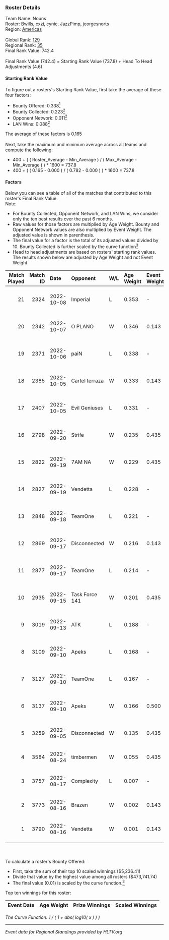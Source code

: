 ### Roster Details<br />
Team Name: Nouns<br />
Roster: Bwills, cxzi, cynic, JazzPimp, jeorgesnorts<br />
Region: [Americas]( ../standings_americas.md)<br />
<br />
Global Rank: [129](../standings_global.md)<br />
Regional Rank: [35]( ../standings_americas.md)<br />
Final Rank Value:  742.4<br />
<br />
Final Rank Value (742.4) = Starting Rank Value (737.8) + Head To Head Adjustments (4.6)<br />

#### Starting Rank Value<br />
To figure out a rosters's Starting Rank Value, first take the average of these four factors:<br />
- Bounty Offered: 0.338[<sup>1</sup>](#table2)
- Bounty Collected: 0.223[<sup>2</sup>](#table1)
- Opponent Network: 0.011[<sup>2</sup>](#table1)
- LAN Wins: 0.088[<sup>2</sup>](#table1)

The average of these factors is 0.165<br />
<br />
Next, take the maximum and minimum average across all teams and compute the following:<br />
- 400 + ( ( Roster_Average - Min_Average ) / ( Max_Average - Min_Average ) ) * 1600 = 737.8
- 400 + ( ( 0.165 - 0.000 ) / ( 0.782 - 0.000 ) ) * 1600 = 737.8


#### Factors<br />
Below you can see a table of all of the matches that contributed to this roster's Final Rank Value.<br />
Note:<br />

- For Bounty Collected, Opponent Network, and LAN Wins, we consider only the ten best results over the past 6 months.
- Raw values for those factors are multiplied by Age Weight. Bounty and Opponent Network values are also multiplied by Event Weight. The adjusted value is shown in parenthesis.
- The final value for a factor is the total of its adjusted values divided by 10. Bounty Collected is further scaled by the curve function[<sup>3</sup>](#curveFunction)
- Head to head adjustments are based on rosters' starting rank values. The results shown below are adjusted by Age Weight and not Event Weight
<span id="table1"></span><br />


| Match Played | Match ID | Date       | Opponent       | W/L | Age Weight | Event Weight | Bounty Collected | Opponent Network | LAN Wins  | H2H Adj. | Roster                                      |
| -: | -: | :- | :- | :- | :- | :- | :- | :- | :- | -: | :- |
|           21 |     2324 | 2022-10-08 | Imperial       | L   | 0.353      | -            | -                | -                | -         |    -3.54 | Bwills, cxzi, cynic, JazzPimp, jeorgesnorts |
|           20 |     2342 | 2022-10-07 | O PLANO        | W   | 0.346      | 0.143        | 0.000 (0.000)    | 0.054 (0.003)    | 1 (0.346) |     2.85 | Bwills, cxzi, cynic, JazzPimp, jeorgesnorts |
|           19 |     2371 | 2022-10-06 | paiN           | L   | 0.338      | -            | -                | -                | -         |    -1.39 | Bwills, cxzi, cynic, JazzPimp, jeorgesnorts |
|           18 |     2385 | 2022-10-05 | Cartel terraza | W   | 0.333      | 0.143        | 0.002 (0.000)    | 0.113 (0.005)    | 1 (0.333) |     4.08 | Bwills, cxzi, cynic, JazzPimp, jeorgesnorts |
|           17 |     2407 | 2022-10-05 | Evil Geniuses  | L   | 0.331      | -            | -                | -                | -         |    -1.51 | Bwills, cxzi, cynic, JazzPimp, jeorgesnorts |
|           16 |     2798 | 2022-09-20 | Strife         | W   | 0.235      | 0.435        | 0.001 (0.000)    | 0.052 (0.005)    | 0 (0.000) |     2.64 | Bwills, cxzi, cynic, JazzPimp, jeorgesnorts |
|           15 |     2822 | 2022-09-19 | 7AM NA         | W   | 0.229      | 0.435        | 0.000 (0.000)    | 0.107 (0.011)    | 0 (0.000) |     2.00 | Bwills, cxzi, cynic, JazzPimp, jeorgesnorts |
|           14 |     2827 | 2022-09-19 | Vendetta       | L   | 0.228      | -            | -                | -                | -         |    -3.95 | Bwills, cxzi, cynic, JazzPimp, jeorgesnorts |
|           13 |     2848 | 2022-09-18 | TeamOne        | L   | 0.221      | -            | -                | -                | -         |    -2.08 | Bwills, cxzi, cynic, JazzPimp, jeorgesnorts |
|           12 |     2869 | 2022-09-17 | Disconnected   | W   | 0.216      | 0.143        | 0.008 (0.000)    | 0.225 (0.007)    | 0 (0.000) |     3.34 | Bwills, cxzi, cynic, JazzPimp, jeorgesnorts |
|           11 |     2877 | 2022-09-17 | TeamOne        | L   | 0.214      | -            | -                | -                | -         |    -2.00 | Bwills, cxzi, cynic, JazzPimp, jeorgesnorts |
|           10 |     2935 | 2022-09-15 | Task Force 141 | W   | 0.201      | 0.435        | -                | 0.030 (0.003)    | 0 (0.000) |     1.48 | Bwills, cxzi, cynic, JazzPimp, jeorgesnorts |
|            9 |     3019 | 2022-09-13 | ATK            | L   | 0.188      | -            | -                | -                | -         |    -1.42 | Bwills, cxzi, cynic, JazzPimp, jeorgesnorts |
|            8 |     3109 | 2022-09-10 | Apeks          | L   | 0.168      | -            | -                | -                | -         |    -1.36 | Bwills, cxzi, cynic, JazzPimp, jeorgesnorts |
|            7 |     3127 | 2022-09-10 | TeamOne        | L   | 0.167      | -            | -                | -                | -         |    -1.58 | Bwills, cxzi, cynic, JazzPimp, jeorgesnorts |
|            6 |     3137 | 2022-09-10 | Apeks          | W   | 0.166      | 0.500        | 0.024 (0.002)    | 0.671 (0.056)    | 1 (0.166) |     3.91 | jkaem, jL, nawwk, shox, STYKO               |
|            5 |     3259 | 2022-09-05 | Disconnected   | W   | 0.135      | 0.435        | 0.008 (0.000)    | 0.225 (0.013)    | 0 (0.000) |     2.10 | Bwills, cxzi, cynic, JazzPimp, jeorgesnorts |
|            4 |     3584 | 2022-08-24 | timbermen      | W   | 0.055      | 0.435        | 0.016 (0.000)    | 0.306 (0.007)    | 0 (0.000) |     1.02 | dare, droid, intra, shane, snav             |
|            3 |     3757 | 2022-08-17 | Complexity     | L   | 0.007      | -            | -                | -                | -         |    -0.01 | Bwills, cxzi, cynic, JazzPimp, jeorgesnorts |
|            2 |     3773 | 2022-08-16 | Brazen         | W   | 0.002      | 0.143        | 0.001 (0.000)    | -                | 0 (0.000) |     0.02 | Danejoris, grape, Pol0, RZU, xCeeD          |
|            1 |     3790 | 2022-08-16 | Vendetta       | W   | 0.001      | 0.143        | 0.007 (0.000)    | 0.107 (0.000)    | -         |     0.01 | Bwills, cxzi, cynic, JazzPimp, jeorgesnorts |

<br />
<span id="table2"></span><br />
To calculate a roster's Bounty Offered:<br />

- First, take the sum of their top 10 scaled winnings ($5,236.41)
- Divide that value by the highest value among all rosters ($473,741.74)
- The final value (0.01) is scaled by the curve function.[<sup>3</sup>](#curveFunction)

Top ten winnings for this roster:<br />

| Event Date | Age Weight | Prize Winnings | Scaled Winnings |
| :- | -: | :- | :- |


<span id="curveFunction"></span>_The Curve Function: 1 / ( 1 + abs( log10( x ) ) )_<br />

---
_Event data for Regional Standings provided by HLTV.org_<br />
